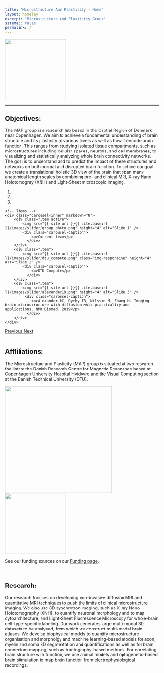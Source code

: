 ```yaml
---
title: "Microstructure And Plasticity - Home"
layout: homelay
excerpt: "Microstructure And Plasticity Group"
sitemap: false
permalink: /
---
```


<div class="text-center">
  <img style="position:relative; left:0px" src="{{ site.baseurl }}/images/logo/footer_logo.png" height="200" width="auto" class="rounded float-right">
</div>

<hr style="border-top: 3px solid #e1e3e3;"> <!-- Add a faint horizontal line here -->

## Objectives:

The MAP group is a research lab based in the Captial Region of Denmark near Copenhagen. We aim to achieve a fundamental understanding of brain structure and its plasticity at various levels as well as how it encode brain function. This ranges from studying isolated tissue compartments, such as microstructures including cellular spaces, neurons, and cell membranes, to visualizing and statistically analyzing whole brain connectivity networks. The goal is to understand and to predict the impact of these structures and networks on both normal and disrupted brain function. To achive our goal we create a translational holistic 3D view of the brain that span many anatomical length scales by combining pre- and clinical MRI, X-ray Nano Holotomogray (XNH) and Light-Sheet microscopic imaging.

<div markdown="0" id="carousel" class="carousel slide" data-ride="carousel" data-interval="4000" data-pause="hover" >
    <!-- Menu -->
    <ol class="carousel-indicators">
        <li data-target="#carousel" data-slide-to="0" class="active"></li>
        <li data-target="#carousel" data-slide-to="1"></li>
        <li data-target="#carousel" data-slide-to="2"></li>
    </ol>

    <!-- Items -->
    <div class="carousel-inner" markdown="0">
        <div class="item active">
            <img src="{{ site.url }}{{ site.baseurl }}/images/slider/group_photo.png" height="4" alt="Slide 1" />
            <div class="carousel-caption">
                <p>Current team</p>
              </div>
        </div>
        <div class="item">
            <img src="{{ site.url }}{{ site.baseurl }}/images/slider/dtu_compute.png" class="img-responsive" height="4" alt="Slide 2" />
            <div class="carousel-caption">
                <p>DTU Compute</p>
              </div>
        </div>
        <div class="item">
            <img src="{{ site.url }}{{ site.baseurl }}/images/slider/alexander19.png" height="4" alt="Slide 3" />
             <div class="carousel-caption">
                <p>Alexander DC, Dyrby TB, Nilsson M, Zhang H. Imaging brain microstructure with diffusion MRI: practicality and applications. NMR Biomed. 2019</p>
              </div>
        </div>     
    </div>
  <a class="left carousel-control" href="#carousel" role="button" data-slide="prev">
    <span class="glyphicon glyphicon-chevron-left" aria-hidden="true"></span>
    <span class="sr-only">Previous</span>
  </a>
  <a class="right carousel-control" href="#carousel" role="button" data-slide="next">
    <span class="glyphicon glyphicon-chevron-right" aria-hidden="true"></span>
    <span class="sr-only">Next</span>
  </a>
</div>

<br>

## Affliliations: 
The Microstructure and Plasticity (MAP) group is situated at two research faciliates: the Danish Research Centre for Magnetic Resonance based at Copenhagen University Hospital Hvidovre and the Visual Computing section at the Danish Technical University (DTU).

<div class="row">

<div class="col-sm-7 clearfix vcenter">
<img src="{{ site.url }}{{ site.baseurl }}/images/logo/drcmr_logo.png" style="width: 350px">

</div>

<div class="col-sm-4 clearfix vcenter">
<img src="{{ site.url }}{{ site.baseurl }}/images/logo/dtu_logo.png" style="width: 200px">

</div>

</div>

See our funding sources on our [Funding page](funding).

<br>

## Research:

Our research focuses on developing non-invasive diffusion MRI and quantitative MRI techniques to push the limits of clinical microstructure imaging. We also use 3D synchrotron imaging, such as X-ray Nano Holotomography (XNH), to quantify neuronal morphology and to map cytoarchitecture, and Light-Sheet Fluorescence Microscopy for whole-brain cell-type-specific labeling. Our work generates large multi-modal 3D datasets to be analysed, from which we construct multi-modal brain atlases. We develop biophysical models to quantify microstructure organisation and morpholgy and machine learning-based models for axon, myelin and soma 3D segmentation and quantifications as well as for brain connectom mapping, such as tractography-based methods. For correlating brain structure with function, we use animal models and optogenetic-based brain stimulation to map brain function from electrophysiological recordings. 

<!-- You can find a more indepth overview of our research at our [Research page](research). -->

<br>